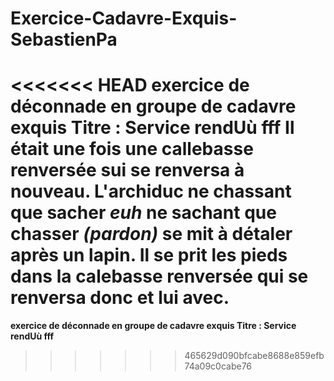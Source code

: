 # Exercice-Cadavre-Exquis-SebastienPa
<<<<<<< HEAD
exercice de déconnade en groupe de cadavre exquis
Titre : Service rendUù fff
Il était une fois une callebasse renversée sui se renversa à nouveau.
L'archiduc ne chassant que sacher *euh* **ne sachant que chasser** *(pardon)* se mit	 à détaler après un lapin.
Il se prit les pieds dans la calebasse renversée qui se renversa donc et lui avec. 	 	
=======
**exercice de déconnade en groupe de cadavre exquis
Titre : Service rendUù fff**
>>>>>>> 465629d090bfcabe8688e859efb74a09c0cabe76
